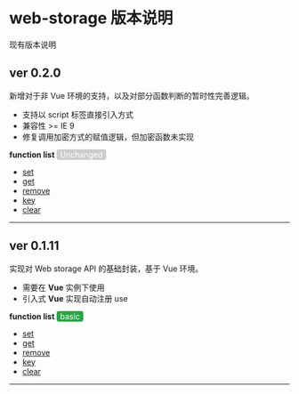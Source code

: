 # web-storage 版本说明

现有版本说明
## ver 0.2.0
新增对于非 Vue 环境的支持，以及对部分函数判断的暂时性完善逻辑。

- 支持以 script 标签直接引入方式
- 兼容性 >= IE 9
- 修复调用加密方式的赋值逻辑，但加密函数未实现

**function list** <span style="padding:1px 6px;color:#fff;font-size:14px;background-color:#ccc;border-radius:4px;">Unchanged</span>
- [set](README.md#-set-key-string-object--string)
- [get](README.md#-get-key-string-object--string)
- [remove](README.md#-remove-key-string-object--string)
- [key](README.md#-key-key-string-object--string)
- [clear](README.md#-clear-key-string-object--string)
---

## ver 0.1.11
实现对 Web storage API 的基础封装，基于 Vue 环境。

- 需要在 **Vue** 实例下使用
- 引入式 **Vue** 实现自动注册 use

**function list** <span style="padding:1px 6px;color:#fff;font-size:14px;background-color:#28a745;border-radius:4px;">basic</span>
- [set](README.md#-set-key-string-object--string)
- [get](README.md#-get-key-string-object--string)
- [remove](README.md#-remove-key-string-object--string)
- [key](README.md#-key-key-string-object--string)
- [clear](README.md#-clear-key-string-object--string)
---